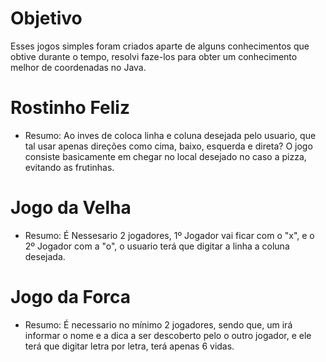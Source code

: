 # Objetivo
Esses jogos simples foram criados aparte de alguns conhecimentos que obtive durante o tempo, resolvi faze-los para obter um conhecimento melhor de coordenadas no Java.
# Rostinho Feliz 
* Resumo: Ao inves de coloca linha e coluna desejada pelo usuario, que tal usar apenas direções como cima, baixo, esquerda e direta? O jogo consiste basicamente em chegar no local desejado no caso a pizza, evitando as frutinhas.
# Jogo da Velha
* Resumo: É Nessesario 2 jogadores, 1º Jogador vai ficar com o "x", e o 2º Jogador com a "o", o usuario terá que digitar a linha a coluna desejada.
# Jogo da Forca
* Resumo: É necessario no mínimo 2 jogadores, sendo que, um irá informar o nome e a dica a ser descoberto pelo o outro jogador, e ele terá que digitar letra por letra, terá apenas 6 vidas.
